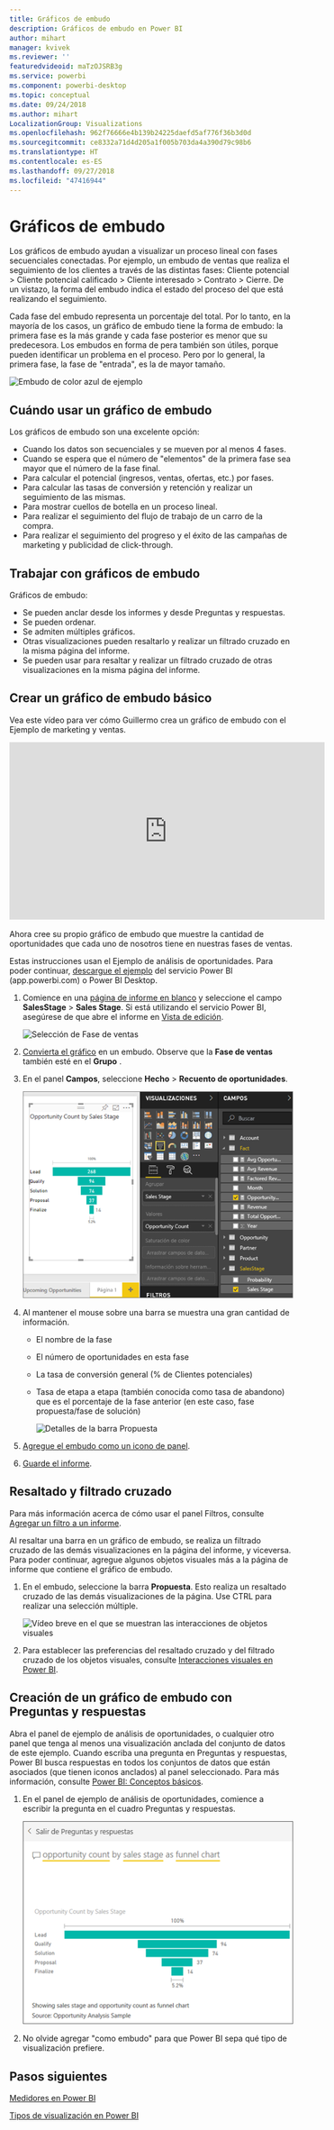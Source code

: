 ```yaml
---
title: Gráficos de embudo
description: Gráficos de embudo en Power BI
author: mihart
manager: kvivek
ms.reviewer: ''
featuredvideoid: maTzOJSRB3g
ms.service: powerbi
ms.component: powerbi-desktop
ms.topic: conceptual
ms.date: 09/24/2018
ms.author: mihart
LocalizationGroup: Visualizations
ms.openlocfilehash: 962f76666e4b139b24225daefd5af776f36b3d0d
ms.sourcegitcommit: ce8332a71d4d205a1f005b703da4a390d79c98b6
ms.translationtype: HT
ms.contentlocale: es-ES
ms.lasthandoff: 09/27/2018
ms.locfileid: "47416944"
---
```

# <a name="funnel-charts"></a>Gráficos de embudo
Los gráficos de embudo ayudan a visualizar un proceso lineal con fases secuenciales conectadas. Por ejemplo, un embudo de ventas que realiza el seguimiento de los clientes a través de las distintas fases: Cliente potencial \> Cliente potencial calificado \> Cliente interesado \> Contrato \> Cierre.  De un vistazo, la forma del embudo indica el estado del proceso del que está realizando el seguimiento.

Cada fase del embudo representa un porcentaje del total. Por lo tanto, en la mayoría de los casos, un gráfico de embudo tiene la forma de embudo: la primera fase es la más grande y cada fase posterior es menor que su predecesora.  Los embudos en forma de pera también son útiles, porque pueden identificar un problema en el proceso.  Pero por lo general, la primera fase, la fase de "entrada", es la de mayor tamaño.

![Embudo de color azul de ejemplo](media/power-bi-visualization-funnel-charts/funnelplain.png)

## <a name="when-to-use-a-funnel-chart"></a>Cuándo usar un gráfico de embudo
Los gráficos de embudo son una excelente opción:

* Cuando los datos son secuenciales y se mueven por al menos 4 fases.
* Cuando se espera que el número de "elementos" de la primera fase sea mayor que el número de la fase final.
* Para calcular el potencial (ingresos, ventas, ofertas, etc.) por fases.
* Para calcular las tasas de conversión y retención y realizar un seguimiento de las mismas.
* Para mostrar cuellos de botella en un proceso lineal.
* Para realizar el seguimiento del flujo de trabajo de un carro de la compra.
* Para realizar el seguimiento del progreso y el éxito de las campañas de marketing y publicidad de click-through.

## <a name="working-with-funnel-charts"></a>Trabajar con gráficos de embudo
Gráficos de embudo:

* Se pueden anclar desde los informes y desde Preguntas y respuestas.
* Se pueden ordenar.
* Se admiten múltiples gráficos.
* Otras visualizaciones pueden resaltarlo y realizar un filtrado cruzado en la misma página del informe.
* Se pueden usar para resaltar y realizar un filtrado cruzado de otras visualizaciones en la misma página del informe.

## <a name="create-a-basic-funnel-chart"></a>Crear un gráfico de embudo básico
Vea este vídeo para ver cómo Guillermo crea un gráfico de embudo con el Ejemplo de marketing y ventas.

<iframe width="560" height="315" src="https://www.youtube.com/embed/qKRZPBnaUXM" frameborder="0" allow="autoplay; encrypted-media" allowfullscreen></iframe>


Ahora cree su propio gráfico de embudo que muestre la cantidad de oportunidades que cada uno de nosotros tiene en nuestras fases de ventas.

Estas instrucciones usan el Ejemplo de análisis de oportunidades. Para poder continuar, [descargue el ejemplo](../sample-datasets.md) del servicio Power BI (app.powerbi.com) o Power BI Desktop.   

1. Comience en una [página de informe en blanco](../power-bi-report-add-page.md) y seleccione el campo **SalesStage** \> **Sales Stage**. Si está utilizando el servicio Power BI, asegúrese de que abre el informe en [Vista de edición](../service-interact-with-a-report-in-editing-view.md).
   
    ![Selección de Fase de ventas](media/power-bi-visualization-funnel-charts/funnelselectfield_new.png)
2. [Convierta el gráfico](power-bi-report-change-visualization-type.md) en un embudo. Observe que la **Fase de ventas** también esté en el **Grupo** . 
3. En el panel **Campos**, seleccione **Hecho** \> **Recuento de oportunidades**.
   
    ![Creación del gráfico de embudo](media/power-bi-visualization-funnel-charts/power-bi-funnel.png)
4. Al mantener el mouse sobre una barra se muestra una gran cantidad de información.
   
   * El nombre de la fase
   * El número de oportunidades en esta fase
   * La tasa de conversión general (% de Clientes potenciales) 
   * Tasa de etapa a etapa (también conocida como tasa de abandono) que es el porcentaje de la fase anterior (en este caso, fase propuesta/fase de solución)
     
     ![Detalles de la barra Propuesta](media/power-bi-visualization-funnel-charts/funnelhover_new.png)
5. [Agregue el embudo como un icono de panel](../service-dashboard-tiles.md). 
6. [Guarde el informe](../service-report-save.md).

## <a name="highlighting-and-cross-filtering"></a>Resaltado y filtrado cruzado
Para más información acerca de cómo usar el panel Filtros, consulte [Agregar un filtro a un informe](../power-bi-report-add-filter.md).

Al resaltar una barra en un gráfico de embudo, se realiza un filtrado cruzado de las demás visualizaciones en la página del informe, y viceversa. Para poder continuar, agregue algunos objetos visuales más a la página de informe que contiene el gráfico de embudo.

1. En el embudo, seleccione la barra **Propuesta**. Esto realiza un resaltado cruzado de las demás visualizaciones de la página. Use CTRL para realizar una selección múltiple.
   
   ![Vídeo breve en el que se muestran las interacciones de objetos visuales](media/power-bi-visualization-funnel-charts/funnelchartnoowl.gif)
2. Para establecer las preferencias del resaltado cruzado y del filtrado cruzado de los objetos visuales, consulte [Interacciones visuales en Power BI](../service-reports-visual-interactions.md).

## <a name="create-a-funnel-chart-using-qa"></a>Creación de un gráfico de embudo con Preguntas y respuestas
Abra el panel de ejemplo de análisis de oportunidades, o cualquier otro panel que tenga al menos una visualización anclada del conjunto de datos de este ejemplo.  Cuando escriba una pregunta en Preguntas y respuestas, Power BI busca respuestas en todos los conjuntos de datos que están asociados (que tienen iconos anclados) al panel seleccionado. Para más información, consulte [Power BI: Conceptos básicos](../service-basic-concepts.md).

1. En el panel de ejemplo de análisis de oportunidades, comience a escribir la pregunta en el cuadro Preguntas y respuestas.
   
   ![Cuadro de pregunta y embudo](media/power-bi-visualization-funnel-charts/power-bi-qna.png)
   
2. No olvide agregar "como embudo" para que Power BI sepa qué tipo de visualización prefiere.

## <a name="next-steps"></a>Pasos siguientes

[Medidores en Power BI](power-bi-visualization-radial-gauge-charts.md)

[Tipos de visualización en Power BI](power-bi-visualization-types-for-reports-and-q-and-a.md)
